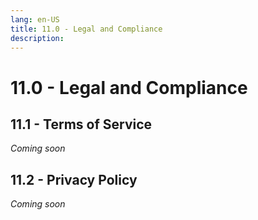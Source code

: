 ```yaml
---
lang: en-US
title: 11.0 - Legal and Compliance
description:
---
```

# 11.0 - Legal and Compliance

## 11.1 - Terms of Service

*Coming soon*

## 11.2 - Privacy Policy

*Coming soon*